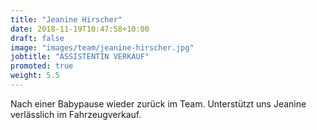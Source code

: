 ```yaml
---
title: "Jeanine Hirscher"
date: 2018-11-19T10:47:58+10:00
draft: false
image: "images/team/jeanine-hirscher.jpg"
jobtitle: "ASSISTENTIN VERKAUF"
promoted: true
weight: 5.5
---
```


Nach einer Babypause wieder zurück im Team. Unterstützt uns Jeanine verlässlich im Fahrzeugverkauf.


